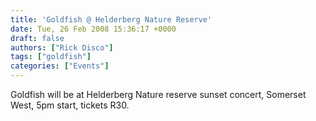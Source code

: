 ```yaml
---
title: 'Goldfish @ Helderberg Nature Reserve'
date: Tue, 26 Feb 2008 15:36:17 +0000
draft: false
authors: ["Rick Disco"]
tags: ["goldfish"]
categories: ["Events"]
---
```


Goldfish will be at Helderberg Nature reserve sunset concert, Somerset West, 5pm start, tickets R30.